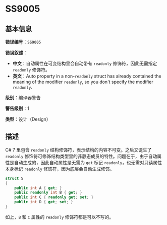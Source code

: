 ﻿# SS9005
## 基本信息

**错误编号**：`SS9005`

**错误叙述**：

* **中文**：自动属性在可变结构里会自动带有 `readonly` 修饰符，因此无需指定 `readonly` 修饰符。
* **英文**：Auto property in a non-`readonly` struct has already contained the meaning of the modifier `readonly`, so you don't specify the modifier `readonly`.

**级别**：编译器警告

**警告级别**：1

**类型**：设计（Design）

## 描述

C# 7 里包含 `readonly` 结构修饰符，表示结构的内容不可变。之后又诞生了 `readonly` 修饰符可修饰结构类型里的非静态成员的特性。问题在于，由于自动属性是自动生成的，因此自动属性是无需为 `get` 标记 `readonly`，也无需对只读属性本身标记 `readonly` 修饰符，因为底层会自动生成修饰。

```csharp
struct S
{
    public int A { get; }
    public readonly int B { get; }
    public int C { readonly get; set; }
    public int D { get; set; }
}
```

如上，`B` 和 `C` 属性的 `readonly` 修饰符都是可以不写的。